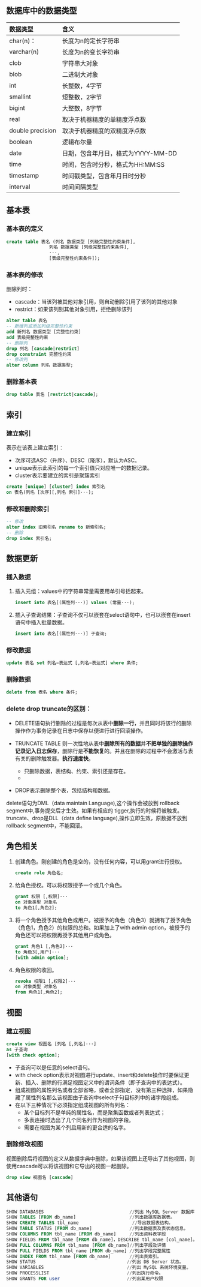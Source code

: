 ## 数据库中的数据类型
数据类型   |含义
:---       |:---
char(n)：   |长度为n的定长字符串
varchar(n)  |长度为n的变长字符串
clob        |字符串大对象
blob        |二进制大对象
int         |长整数，4字节
smallint    |短整数，2字节
bigint      |大整数，8字节
real        |取决于机器精度的单精度浮点数
double precision|取决于机器精度的双精度浮点数
boolean     |逻辑布尔量
date        |日期，包含年月日，格式为YYYY-MM-DD
time        |时间，包含时分秒，格式为HH:MM:SS
timestamp   |时间戳类型，包含年月日时分秒
interval    |时间间隔类型

## 基本表
### 基本表的定义
```sql
create table 表名 (列名 数据类型 [列级完整性约束条件],
                列名 数据类型 [列级完整性约束条件],
                ···,
                [表级完整性约束条件]);
```
### 基本表的修改
删除列时：
* cascade：当该列被其他对象引用，则自动删除引用了该列的其他对象
* restrict：如果该列别其他对象引用，拒绝删除该列
```sql
alter table 表名
-- 新增列或添加列级完整性约束
add 新列名 数据类型 [完整性约束]
add 表级完整性约束
-- 删除列
drop 列名 [cascade|restrict]
drop constraint 完整性约束
-- 修改列
alter column 列名 数据类型;
```
### 删除基本表
```sql
drop table 表名 [restrict|cascade];
```

## 索引
### 建立索引
表示在该表上建立索引：
* 次序可选ASC（升序）、DESC（降序），默认为ASC。
* unique表示此索引的每一个索引值只对应唯一的数据记录。
* cluster表示要建立的索引是聚簇索引
```sql
create [unique] [cluster] index 索引名
on 表名(列名 [次序][,列名 索引]···);
```
### 修改和删除索引
```sql
-- 修改
alter index 旧索引名 rename to 新索引名;
-- 删除
drop index 索引名;
```

## 数据更新
### 插入数据
1. 插入元组：values中的字符串常量需要用单引号括起来。
    ```sql
    insert into 表名[(属性列···)] values (常量···);
    ```
2. 插入子查询结果：子查询不仅可以嵌套在select语句中，也可以嵌套在insert语句中插入批量数据。
    ```sql
    insert into 表名[(属性列···)] 子查询;
    ```
### 修改数据
```sql
update 表名 set 列名=表达式 [,列名=表达式] where 条件;
```
### 删除数据
```sql
delete from 表名 where 条件;
```

### delete drop truncate的区别：
* DELETE语句执行删除的过程是每次从表中**删除一行**，并且同时将该行的删除操作作为事务记录在日志中保存以便进行进行回滚操作。

* TRUNCATE TABLE 则一次性地从表中**删除所有的数据**并**不把单独的删除操作记录记入日志保存**，删除行是**不能恢复**的。并且在删除的过程中不会激活与表有关的删除触发器。**执行速度快**。
    * 只删除数据，表结构、约束、索引还是存在。
    * 
* DROP表示删除整个表，包括结构和数据。

delete语句为DML（data maintain Language),这个操作会被放到 rollback segment中,事务提交后才生效。如果有相应的 tigger,执行的时候将被触发。
truncate、drop是DLL（data define language),操作立即生效，原数据不放到 rollback segment中，不能回滚。

## 角色相关
1. 创建角色。刚创建的角色是空的，没有任何内容，可以用grant进行授权。
    ```sql
    create role 角色名;
    ```
2. 给角色授权。可以将权限授予一个或几个角色。
    ```sql
    grant 权限 [,权限]··· 
    on 对象类型 对象名 
    to 角色1[,角色2];
    ```
3. 将一个角色授予其他角色或用户。被授予的角色（角色3）就拥有了授予角色（角色1，角色2）的权限的总和。如果加上了with admin option，被授予的角色还可以把权限再授予其他用户或角色。
    ```sql
    grant 角色1 [,角色2]··· 
    to 角色3[,用户]···
    [with admin option];
    ```
4. 角色权限的收回。
    ```sql
    revoke 权限1 [,权限2]···
    on 对象类型 对象名 
    from 角色1[,角色2];
    ```

## 视图
### 建立视图
```sql
create view 视图名 [列名 [,列名]···]
as 子查询
[with check option];
```
* 子查询可以是任意的select语句。
* with check option表示对视图进行update、insert和delete操作时要保证更新、插入、删除的行满足视图定义中的谓词条件（即子查询中的表达式）。
* 组成视图的属性列名或者全部省略，或者全部指定，没有第三种选择，如果隐藏了属性列名那么该视图由子查询中select子句目标列中的诸字段组成。
* 在以下三种情况下必须指定组成视图的所有列名：
    * 某个目标列不是单纯的属性名，而是聚集函数或者列表达式；
    * 多表连接时选出了几个同名列作为视图的字段。
    * 需要在视图为某个列启用新的更合适的名字。
### 删除修改视图
视图删除后将视图的定义从数据字典中删除，如果该视图上还导出了其他视图，则使用cascade可以将该视图和它导出的视图一起删除。
```sql
drop view 视图名 [cascade]
```

## 其他语句
```sql
SHOW DATABASES                                //列出 MySQL Server 数据库。
SHOW TABLES [FROM db_name]                    //列出数据库数据表。
SHOW CREATE TABLES tbl_name                    //导出数据表结构。
SHOW TABLE STATUS [FROM db_name]              //列出数据表及表状态信息。
SHOW COLUMNS FROM tbl_name [FROM db_name]     //列出资料表字段
SHOW FIELDS FROM tbl_name [FROM db_name]，DESCRIBE tbl_name [col_name]。
SHOW FULL COLUMNS FROM tbl_name [FROM db_name]//列出字段及详情
SHOW FULL FIELDS FROM tbl_name [FROM db_name] //列出字段完整属性
SHOW INDEX FROM tbl_name [FROM db_name]       //列出表索引。
SHOW STATUS                                  //列出 DB Server 状态。
SHOW VARIABLES                               //列出 MySQL 系统环境变量。
SHOW PROCESSLIST                             //列出执行命令。
SHOW GRANTS FOR user                         //列出某用户权限
```
